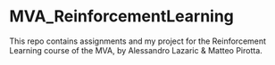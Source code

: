 # MVA_ReinforcementLearning

This repo contains assignments and my project for the Reinforcement Learning course of the MVA, by Alessandro Lazaric & Matteo Pirotta.
